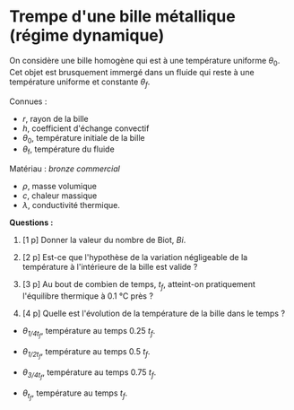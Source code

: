 # Trempe d'une bille métallique (régime dynamique)

On considère une bille homogène qui est à une température uniforme <i>&theta;</i><sub>0</sub>. Cet objet est brusquement immergé dans un fluide qui reste à une température uniforme et constante <i>&theta;<sub>f</sub></i>.

Connues :
- <i>r</i>, rayon de la bille
- <i>h</i>, coefficient d'échange convectif
- <i>&theta;</i><sub>0</sub>, température initiale de la bille
- <i>&theta;</i><sub>f</sub>, température du fluide

Matériau :  *bronze commercial*
- <i>&rho;</i>, masse volumique
- <i>c</i>, chaleur massique
- <i>&lambda;</i>, conductivité thermique.

**Questions :**

1. [1 p] Donner la valeur du nombre de Biot, <i>Bi</i>.

2. [2 p] Est-ce que l'hypothèse de la variation négligeable de la température à l'intérieure de la bille est valide ?

3. [3 p] Au bout de combien de temps, <i>t<sub>f</sub></i>, atteint-on pratiquement l'équilibre thermique à 0.1 °C près ?

4. [4 p] Quelle est l'évolution de la température de la bille dans le temps ?
- <i>&theta;<sub>1/4t<sub>f</sub></sub></i>, température au temps 0.25 <i>t<sub>f</sub></i>.

- <i>&theta;<sub>1/2t<sub>f</sub></sub></i>, température au temps 0.5 <i>t<sub>f</sub></i>.

- <i>&theta;<sub>3/4t<sub>f</sub></sub></i>, température au temps 0.75 <i>t<sub>f</sub></i>.

- <i>&theta;<sub>t<sub>f</sub></sub></i>, température au temps <i>t<sub>f</sub></i>.

